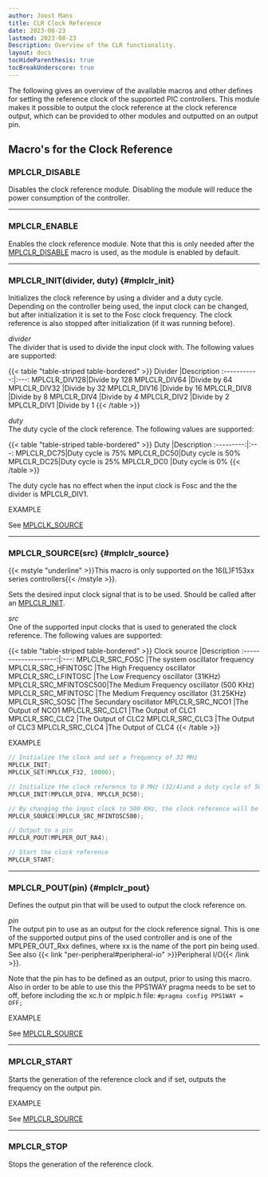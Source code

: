 ```yaml
---
author: Joost Mans
title: CLR Clock Reference
date: 2023-08-23
lastmod: 2023-08-23
Description: Overview of the CLR functionality.
layout: docs
tocHideParenthesis: true
tocBreakUnderscore: true
--- 
```

<!-- cSpell:ignore Fosc Joost lastmod MPLCLK HFINTOSC LFINTOSC MFINTOSC MPLCLR mplclr MPLPER mplpic Secundary SOSC -->

The following gives an overview of the available macros and other defines for setting the reference clock of the supported PIC controllers. This module makes it possible to output the clock reference at the clock reference output, which can be provided to other modules and outputted on an output pin.

## Macro's for the Clock Reference

### MPLCLR_DISABLE

Disables the clock reference module. Disabling the module will reduce the power consumption of the controller.

---------------------------------------

### MPLCLR_ENABLE

Enables the clock reference module. Note that this is only needed after the [MPLCLR_DISABLE](#mplclr_disable) macro is used, as the module is enabled by default.

---------------------------------------

### MPLCLR_INIT(divider, duty) {#mplclr_init}

Initializes the clock reference by using a divider and a duty cycle. Depending on the controller being used, the input clock can be changed, but after initialization it is set to the Fosc clock frequency. The clock reference is also stopped after initialization (if it was running before).

*divider*  
The divider that is used to divide the input clock with. The following values are supported:

{{< table "table-striped table-bordered" >}}
Divider      |Description
:-----------:|:---:
MPLCLR_DIV128|Divide by 128
MPLCLR_DIV64 |Divide by 64
MPLCLR_DIV32 |Divide by 32
MPLCLR_DIV16 |Divide by 16
MPLCLR_DIV8  |Divide by 8
MPLCLR_DIV4  |Divide by 4
MPLCLR_DIV2  |Divide by 2
MPLCLR_DIV1  |Divide by 1
{{< /table >}}

*duty*  
The duty cycle of the clock reference. The following values are supported:

{{< table "table-striped table-bordered" >}}
Duty       |Description
:---------:|:---:
MPLCLR_DC75|Duty cycle is 75%
MPLCLR_DC50|Duty cycle is 50%
MPLCLR_DC25|Duty cycle is 25%
MPLCLR_DC0 |Duty cycle is 0%
{{< /table >}}

The duty cycle has no effect when the input clock is Fosc and the the divider is MPLCLR_DIV1.

EXAMPLE

See [MPLCLK_SOURCE](#mplclr_source)

---------------------------------------

### MPLCLR_SOURCE(src) {#mplclr_source}

{{< mstyle "underline" >}}This macro is only supported on the 16(L)F153xx series controllers{{< /mstyle >}}.

Sets the desired input clock signal that is to be used. Should be called after an [MPLCLR_INIT](#mplclr_init).

*src*  
One of the supported input clocks that is used to generated the clock reference. The following values are supported:

{{< table "table-striped table-bordered" >}}
Clock source          |Description
:--------------------:|:---:
MPLCLR_SRC_FOSC       |The system oscillator frequency
MPLCLR_SRC_HFINTOSC   |The High Frequency oscillator
MPLCLR_SRC_LFINTOSC   |The Low Frequency oscillator (31KHz)
MPLCLR_SRC_MFINTOSC500|The Medium Frequency oscillator (500 KHz)
MPLCLR_SRC_MFINTOSC   |The Medium Frequency oscillator (31.25KHz)
MPLCLR_SRC_SOSC       |The Secundary oscillator
MPLCLR_SRC_NCO1       |The Output of NCO1
MPLCLR_SRC_CLC1       |The Output of CLC1
MPLCLR_SRC_CLC2       |The Output of CLC2
MPLCLR_SRC_CLC3       |The Output of CLC3
MPLCLR_SRC_CLC4       |The Output of CLC4
{{< /table >}}

EXAMPLE  

```c
// Initialize the clock and set a frequency of 32 MHz
MPLCLK_INIT;
MPLCLK_SET(MPLCLK_F32, 10000);

// Initialize the clock reference to 8 MHz (32/4)and a duty cycle of 50%
MPLCLR_INIT(MPLCLR_DIV4, MPLCLR_DC50);

// By changing the input clock to 500 KHz, the clock reference will be 500/4 = 125KHz
MPLCLR_SOURCE(MPLCLR_SRC_MFINTOSC500);

// Output to a pin
MPLCLR_POUT(MPLPER_OUT_RA4);

// Start the clock reference
MPLCLR_START;
```

---------------------------------------

### MPLCLR_POUT(pin) {#mplclr_pout}

Defines the output pin that will be used to output the clock reference on.

*pin*  
The output pin to use as an output for the clock reference signal. This is one of the supported output pins of the used controller and is one of the MPLPER_OUT_Rxx defines, where xx is the name of the port pin being used. See also {{< link "per-peripheral#peripheral-io" >}}Peripheral I/O{{< /link >}}.

Note that the pin has to be defined as an output, prior to using this macro. Also in order to be able to use this the PPS1WAY pragma needs to be set to off, before including the xc.h or mplpic.h file: `#pragma config PPS1WAY = OFF;`

EXAMPLE

See [MPLCLR_SOURCE](#mplclr_source)

---------------------------------------

### MPLCLR_START

Starts the generation of the reference clock and if set, outputs the frequency on the output pin.

EXAMPLE

See [MPLCLR_SOURCE](#mplclr_source)

---------------------------------------

### MPLCLR_STOP

Stops the generation of the reference clock.
